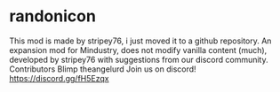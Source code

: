 # randonicon
This mod is made by stripey76, i just moved it to a github repository.
An expansion mod for Mindustry, does not modify vanilla content (much), developed by stripey76 with suggestions from our discord community.
Contributors
Blimp
theangelurd
Join us on discord! https://discord.gg/fH5Ezqx
